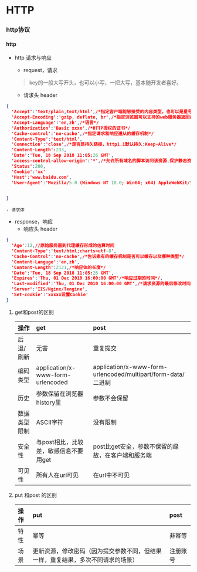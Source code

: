 # HTTP



### http协议

#### http

* http 请求与响应

  * request，请求

  > key的一般大写开头，也可以小写，一把大写，基本随开发者喜好。

  * 请求头 header

```json
{
  'Accept':'text/plain,text/html',/*指定客户端能够接受的内容类型，也可以是星号  */
  'Accept-Encoding':'gzip, deflate, br',/*指定浏览器可以支持的web服务器返回内容压缩编码类型。*/
  'Accept-Language':'en,zh',/*语言*/
  'Authorization':'Basic xxxx',/*HTTP授权的证书*/
  'Cache-control':'no-cache',/*指定请求和响应遵从的缓存机制*/ 
  'Content-Type':'text/html',
  'Connection':'close',/*是否是持久链接，http1.1默认持久:Keep-Alive*/
  'Content-Length':233,
  'Date':'Tue, 18 Sep 2018 11:05:26 GMT',
  'access-control-allow-origin':'*',/*允许所有域名的脚本访问该资源,保护静态资源么*/
  'Status':200,
  'Cookie':'xx'
  'Host':'www.baidu.com',
  'User-Agent':'Mozilla/5.0 (Windows NT 10.0; Win64; x64) AppleWebKit/537.36 (KHTML, like Gecko) Chrome/69.0.3497.92 Safari/537.36'/*浏览器特征编码*/


}
```

```text
- 请求体
```

* response，响应
  * 响应头 header

```json
{
  'Age':12,//原始服务器到代理缓存形成的估算时间
  'Content-Type':'text/html;charts=utf-8',
  'Cache-Control':'no-cache',/*告诉素有的缓存机制是否可以缓存以及哪种类型*/
  'Content-Languge':'en,zh',
  'Content-Length':2121,/*响应体的长度*/
  'Date':'Tue, 18 Sep 2018 11:05:26 GMT',
  'Expires':'Thu, 01 Dec 2010 16:00:00 GMT'/*响应过期的时间*/,
  'Last-modified':'Thu, 01 Dec 2010 16:00:00 GMT',/*请求资源的最后修改时间*/
  'Server':'IIS/Nginx/Tengine',
  'Set-cookie':'xxxxx设置Cookie'
}
```



1. get和post的区别

   | 操作 | get | post |
   | :--- | :--- | :--- |
   | 后退/刷新 | 无害 | 重复提交 |
   | 编码类型 | application/x-www-form-urlencoded | application/x-www-form-urlencoded/multipart/form-data/二进制 |
   | 历史 | 参数保留在浏览器history里 | 参数不会保留 |
   | 数据类型限制 | ASCII字符 | 没有限制 |
   | 安全性 | 与post相比，比较差，敏感信息不要用get | post比get安全，参数不保留的缘故，在客户端和服务端 |
   | 可见性 | 所有人在url可见 | 在url中不可见 |

2. put 和post 的区别

   | 操作 | put | post |
   | :--- | :--- | :--- |
   | 特性 | 幂等 | 非幂等 |
   | 场景 | 更新资源，修改密码（因为提交参数不同，但结果一样，重复结果，多次不同请求的场景） | 注册账号 |



